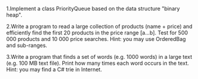 1.Implement a class PriorityQueue<T> based on the data structure "binary heap".

2.Write a program to read a large collection of products (name + price) and efficiently find the first 20 products in the price range [a…b]. Test for 500 000 products and 10 000 price searches.
Hint: you may use OrderedBag<T> and sub-ranges.

3.Write a program that finds a set of words (e.g. 1000 words) in a large text (e.g. 100 MB text file). Print how many times each word occurs in the text.
Hint: you may find a C# trie in Internet.
